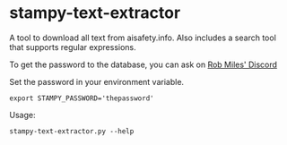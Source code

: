 # stampy-text-extractor

A tool to download all text from aisafety.info. Also includes a search tool that supports regular expressions.

To get the password to the database, you can ask on [Rob Miles' Discord](https://discord.gg/4jFYvn5D)

Set the password in your environment variable.

`export STAMPY_PASSWORD='thepassword'`

Usage: 

`stampy-text-extractor.py --help`
